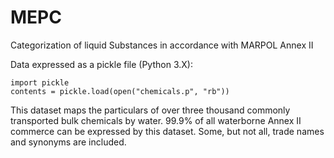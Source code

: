# MEPC
Categorization of liquid Substances in accordance with MARPOL Annex II

Data expressed as a pickle file (Python 3.X):

```
import pickle
contents = pickle.load(open("chemicals.p", "rb"))
```

This dataset maps the particulars of over three thousand commonly transported bulk chemicals by water. 99.9% of all waterborne Annex II commerce can be expressed by this dataset. Some, but not all, trade names and synonyms are included.

